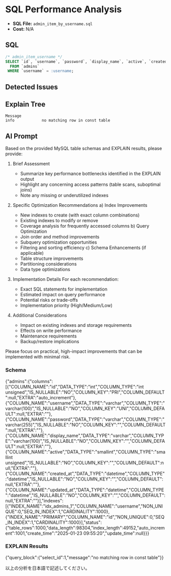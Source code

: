 # SQL Performance Analysis
- **SQL File:** `admin_item_by_username.sql`
- **Cost:** N/A

## SQL
```sql
/* admin_item_username */
SELECT `id`, `username`, `password`, `display_name`, `active`, `created_at`, `updated_at`
  FROM `admins`
 WHERE `username` = :username;

```

## Detected Issues


## Explain Tree
```
Message
info            no matching row in const table
```

## AI Prompt
Based on the provided MySQL table schemas and EXPLAIN results, please provide:

1. Brief Assessment
   - Summarize key performance bottlenecks identified in the EXPLAIN output
   - Highlight any concerning access patterns (table scans, suboptimal joins)
   - Note any missing or underutilized indexes

2. Specific Optimization Recommendations
   a) Index Improvements
      - New indexes to create (with exact column combinations)
      - Existing indexes to modify or remove
      - Coverage analysis for frequently accessed columns
   b) Query Optimization
      - Join order and method improvements
      - Subquery optimization opportunities
      - Filtering and sorting efficiency
   c) Schema Enhancements (if applicable)
      - Table structure improvements
      - Partitioning considerations
      - Data type optimizations

3. Implementation Details
   For each recommendation:
     - Exact SQL statements for implementation
     - Estimated impact on query performance
     - Potential risks or trade-offs
     - Implementation priority (High/Medium/Low)

4. Additional Considerations
   - Impact on existing indexes and storage requirements
   - Effects on write performance
   - Maintenance requirements
   - Backup/restore implications

Please focus on practical, high-impact improvements that can be implemented with minimal risk.

### Schema
{"admins":{"columns":[{"COLUMN_NAME":"id","DATA_TYPE":"int","COLUMN_TYPE":"int unsigned","IS_NULLABLE":"NO","COLUMN_KEY":"PRI","COLUMN_DEFAULT":null,"EXTRA":"auto_increment"},{"COLUMN_NAME":"username","DATA_TYPE":"varchar","COLUMN_TYPE":"varchar(100)","IS_NULLABLE":"NO","COLUMN_KEY":"UNI","COLUMN_DEFAULT":null,"EXTRA":""},{"COLUMN_NAME":"password","DATA_TYPE":"varchar","COLUMN_TYPE":"varchar(255)","IS_NULLABLE":"NO","COLUMN_KEY":"","COLUMN_DEFAULT":null,"EXTRA":""},{"COLUMN_NAME":"display_name","DATA_TYPE":"varchar","COLUMN_TYPE":"varchar(100)","IS_NULLABLE":"NO","COLUMN_KEY":"","COLUMN_DEFAULT":null,"EXTRA":""},{"COLUMN_NAME":"active","DATA_TYPE":"smallint","COLUMN_TYPE":"smallint unsigned","IS_NULLABLE":"NO","COLUMN_KEY":"","COLUMN_DEFAULT":null,"EXTRA":""},{"COLUMN_NAME":"created_at","DATA_TYPE":"datetime","COLUMN_TYPE":"datetime","IS_NULLABLE":"NO","COLUMN_KEY":"","COLUMN_DEFAULT":null,"EXTRA":""},{"COLUMN_NAME":"updated_at","DATA_TYPE":"datetime","COLUMN_TYPE":"datetime","IS_NULLABLE":"NO","COLUMN_KEY":"","COLUMN_DEFAULT":null,"EXTRA":""}],"indexes":[{"INDEX_NAME":"idx_admins_1","COLUMN_NAME":"username","NON_UNIQUE":0,"SEQ_IN_INDEX":1,"CARDINALITY":1000},{"INDEX_NAME":"PRIMARY","COLUMN_NAME":"id","NON_UNIQUE":0,"SEQ_IN_INDEX":1,"CARDINALITY":1000}],"status":{"table_rows":1000,"data_length":98304,"index_length":49152,"auto_increment":1001,"create_time":"2025-01-23 09:55:20","update_time":null}}}

### EXPLAIN Results
{"query_block":{"select_id":1,"message":"no matching row in const table"}}

以上の分析を日本語で記述してください。